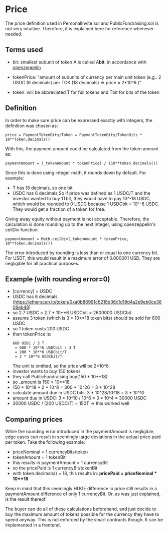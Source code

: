 # Price

The price definition used in PersonalInvite.sol and PublicFundraising.sol is not very intuitive. Therefore, it is explained here for reference whenever needed.

## Terms used

- bit: smallest subunit of token A is called A**bit**, in accordance with [openzeppelin](https://docs.openzeppelin.com/contracts/2.x/crowdsales#crowdsale-rate)

- tokenPrice: "amount of subunits of currency per main unit token (e.g.: 2 USDC (6 decimals) per TOK (18 decimals) => price = 2\*10^6 )"
- token: will be abbreviated T for full tokens and Tbit for bits of the token

## Definition

In order to make sure price can be expressed exactly with integers, the definition was chosen as:

```solidity
price = PaymentTokenBits/Token = PaymentTokenBits/TokenBits * 10**Token.decimals()
```

With this, the payment amount could be calculated from the token amount as:

```solidity
paymentAmount = (_tokenAmount * tokenPrice) / (10**token.decimals())
```

Since this is done using integer math, it rounds down by default. For example:

- T has 18 decimals, so one bit
- USDC has 6 decimals
  So if price was defined as 1 USDC/T and the investor wanted to buy 1Tbit, they would have to pay 10^-18 USDC, which would be rounded to 0 USDC because 1 USDCbit = 10^-6 USDC. They would get a fraction of a token for free.

Giving away equity without payment is not acceptable. Therefore, the calculation is done rounding up to the next integer, using openzeppelin's ceilDiv function:

```solidity
paymentAmount = Math.ceilDiv(_tokenAmount * tokenPrice,  10**token.decimals())
```

The error introduced by rounding is less than or equal to one currency bit. For USDT, this would result in a maximum error of 0.000001 USD. They are negligible for all practical purposes.

## Example (with rounding error=0)

- [currency] = USDC
- USDC has 6 decimals (https://etherscan.io/token/0xa0b86991c6218b36c1d19d4a2e9eb0ce3606eb48)
- so 2.7 USDC = 2.7 \* 10\*\*6 USDCbit = 2600000 USDCbit
- assume 3 token (which is 3 \* 10\*\*18 token bits) should be sold for 600 USDC
- so 1 token costs 200 USDC
- then tokenPrice is:
  ```solidity
  600 USDC / 3 T
   = 600 * 10**6 USDCbit / 3 T
   = 200 * 10**6 USDCbit/T
   = 2 * 10**8 USDCbit/T
  ```
  The unit is omitted, so the price will be 2\*10^8
- investor wants to buy 150 tokens
- they call PublicFundraising.buy(150 \* 10\*\*18)
- so \_amount is 150 \* 10\*\*18
- 150 \* 10^18 \* 2 \* 10^8 = 300 \* 10^26 = 3 \* 10^28
- calculate amount due in USDC bits: 3 \* 10^28/10^18 = 3 \* 10^10
- amount due in USDC: 3 \* 10^10 / 10^6 = 3 \* 10^4 = 30000 USDC
- 30000 USDC / (200 USDC/T) = 150T -> this worked well

## Comparing prices

While the rounding error introduced in the paymentAmount is negligible, edge cases can result in seemingly large deviations in the actual price paid per token.
Take the following example:

- priceNominal = 1 currencyBits/token
- tokenAmount = 1 tokenBit
- this results in paymentAmount = 1 currencyBit
- so the pricePaid is 1 currencyBit/tokenBit
- with token.decimals() = 18, this results in: **pricePaid = priceNominal \* 10\*\*18**

Keep in mind that this seemingly HUGE difference in price still results in a paymentAmount difference of only 1 currencyBit. Or, as was just explained, is the result thereof.

The buyer can do all of these calculations beforehand, and just decide to buy the maximum amount of tokens possible for the currency they have to spend anyway. This is not enforced by the smart contracts though. It can be implemented in a frontend.
